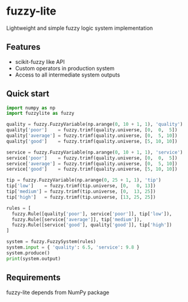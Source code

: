 # fuzzy-lite
Lightweight and simple fuzzy logic system implementation

## Features
* scikit-fuzzy like API
* Custom operators in production system
* Access to all intermediate system outputs

## Quick start
```python
import numpy as np
import fuzzylite as fuzzy

quality = fuzzy.FuzzyVariable(np.arange(0, 10 + 1, 1), 'quality')
quality['poor']    = fuzzy.trimf(quality.universe, [0,  0,  5])
quality['average'] = fuzzy.trimf(quality.universe, [0,  5, 10])
quality['good']    = fuzzy.trimf(quality.universe, [5, 10, 10])

service = fuzzy.FuzzyVariable(np.arange(0, 10 + 1, 1), 'service')
service['poor']    = fuzzy.trimf(quality.universe, [0,  0,  5])
service['average'] = fuzzy.trimf(quality.universe, [0,  5, 10])
service['good']    = fuzzy.trimf(quality.universe, [5, 10, 10])

tip = fuzzy.FuzzyVariable(np.arange(0, 25 + 1, 1), 'tip')
tip['low']    = fuzzy.trimf(tip.universe, [0,   0, 13])
tip['medium'] = fuzzy.trimf(tip.universe, [0,  13, 25])
tip['high']   = fuzzy.trimf(tip.universe, [13, 25, 25])

rules = [
  fuzzy.Rule([quality['poor'], service['poor']], tip['low']),
  fuzzy.Rule([service['average']], tip['medium']),
  fuzzy.Rule([service['good'], quality['good']], tip['high'])
]

system = fuzzy.FuzzySystem(rules)
system.input = { 'quality': 6.5, 'service': 9.8 }
system.produce()
print(system.output)
```

## Requirements
fuzzy-lite depends from NumPy package
